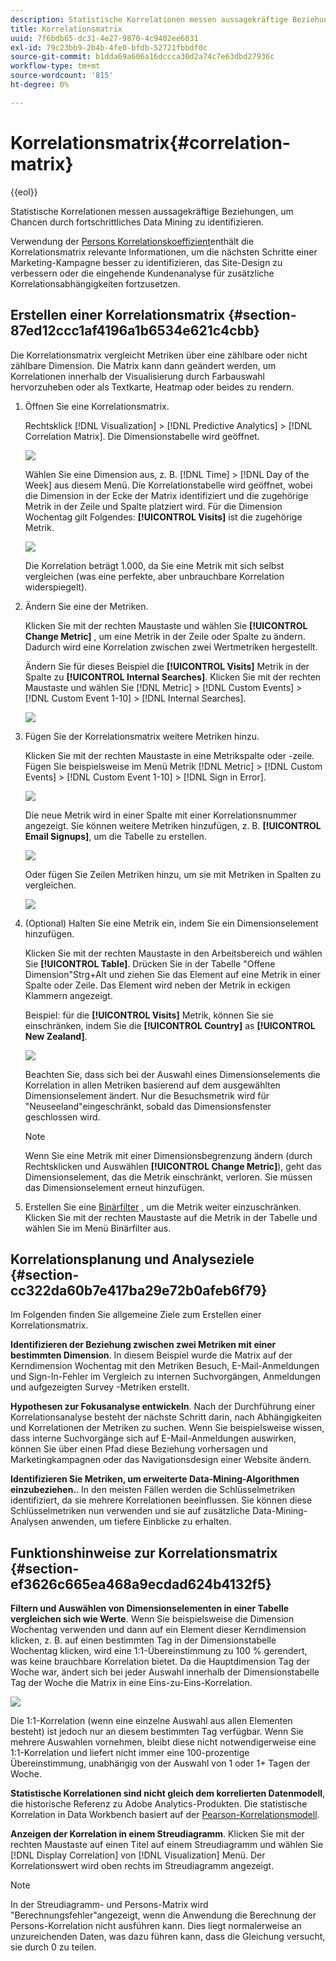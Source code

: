 ```yaml
---
description: Statistische Korrelationen messen aussagekräftige Beziehungen, um Chancen durch fortschrittliches Data Mining zu identifizieren.
title: Korrelationsmatrix
uuid: 7f6bdb65-dc31-4e27-9870-4c9402ee6031
exl-id: 79c23bb9-2b4b-4fe0-bfdb-52721fbbdf0c
source-git-commit: b1dda69a606a16dccca30d2a74c7e63dbd27936c
workflow-type: tm+mt
source-wordcount: '815'
ht-degree: 0%

---
```


# Korrelationsmatrix{#correlation-matrix}

{{eol}}

Statistische Korrelationen messen aussagekräftige Beziehungen, um Chancen durch fortschrittliches Data Mining zu identifizieren.

Verwendung der [Persons Korrelationskoeffizient](../../../../home/c-get-started/c-analysis-vis/c-correlation-analysis/c-correlation-pearsons.md#concept-5996cb8c89fd4df5b47b7318e7a1d29c)enthält die Korrelationsmatrix relevante Informationen, um die nächsten Schritte einer Marketing-Kampagne besser zu identifizieren, das Site-Design zu verbessern oder die eingehende Kundenanalyse für zusätzliche Korrelationsabhängigkeiten fortzusetzen.

## Erstellen einer Korrelationsmatrix {#section-87ed12ccc1af4196a1b6534e621c4cbb}

Die Korrelationsmatrix vergleicht Metriken über eine zählbare oder nicht zählbare Dimension. Die Matrix kann dann geändert werden, um Korrelationen innerhalb der Visualisierung durch Farbauswahl hervorzuheben oder als Textkarte, Heatmap oder beides zu rendern.

1. Öffnen Sie eine Korrelationsmatrix.

   Rechtsklick [!DNL Visualization] > [!DNL Predictive Analytics] > [!DNL Correlation Matrix]. Die Dimensionstabelle wird geöffnet.

   ![](assets/correlation_matrix_2.png)

   Wählen Sie eine Dimension aus, z. B. [!DNL Time] > [!DNL Day of the Week] aus diesem Menü. Die Korrelationstabelle wird geöffnet, wobei die Dimension in der Ecke der Matrix identifiziert und die zugehörige Metrik in der Zeile und Spalte platziert wird. Für die Dimension Wochentag gilt Folgendes: **[!UICONTROL Visits]** ist die zugehörige Metrik.

   ![](assets/correlation_matrix_1.png)

   Die Korrelation beträgt 1.000, da Sie eine Metrik mit sich selbst vergleichen (was eine perfekte, aber unbrauchbare Korrelation widerspiegelt).

1. Ändern Sie eine der Metriken.

   Klicken Sie mit der rechten Maustaste und wählen Sie **[!UICONTROL Change Metric]** , um eine Metrik in der Zeile oder Spalte zu ändern. Dadurch wird eine Korrelation zwischen zwei Wertmetriken hergestellt.

   Ändern Sie für dieses Beispiel die **[!UICONTROL Visits]** Metrik in der Spalte zu **[!UICONTROL Internal Searches]**. Klicken Sie mit der rechten Maustaste und wählen Sie [!DNL Metric] > [!DNL Custom Events] > [!DNL Custom Event 1-10] > [!DNL Internal Searches].

   ![](assets/correlation_matrix_change_metric.png)

1. Fügen Sie der Korrelationsmatrix weitere Metriken hinzu.

   Klicken Sie mit der rechten Maustaste in eine Metrikspalte oder -zeile. Fügen Sie beispielsweise im Menü Metrik [!DNL Metric] > [!DNL Custom Events] > [!DNL Custom Event 1-10] > [!DNL Sign in Error].

   ![](assets/correlation_matrix_11.png)

   Die neue Metrik wird in einer Spalte mit einer Korrelationsnummer angezeigt. Sie können weitere Metriken hinzufügen, z. B. **[!UICONTROL Email Signups]**, um die Tabelle zu erstellen.

   ![](assets/correlation_matrix_6.png)

   Oder fügen Sie Zeilen Metriken hinzu, um sie mit Metriken in Spalten zu vergleichen.

   ![](assets/correlation_matrix_add_metric.png)

1. (Optional) Halten Sie eine Metrik ein, indem Sie ein Dimensionselement hinzufügen.

   Klicken Sie mit der rechten Maustaste in den Arbeitsbereich und wählen Sie **[!UICONTROL Table]**. Drücken Sie in der Tabelle &quot;Offene Dimension&quot;Strg+Alt und ziehen Sie das Element auf eine Metrik in einer Spalte oder Zeile. Das Element wird neben der Metrik in eckigen Klammern angezeigt.

   Beispiel: für die **[!UICONTROL Visits]** Metrik, können Sie sie einschränken, indem Sie die **[!UICONTROL Country]** as **[!UICONTROL New Zealand]**.

   ![](assets/correlation_matrix_dim_element.png)

   Beachten Sie, dass sich bei der Auswahl eines Dimensionselements die Korrelation in allen Metriken basierend auf dem ausgewählten Dimensionselement ändert. Nur die Besuchsmetrik wird für &quot;Neuseeland&quot;eingeschränkt, sobald das Dimensionsfenster geschlossen wird.

   >[!NOTE]
   >
   >Wenn Sie eine Metrik mit einer Dimensionsbegrenzung ändern (durch Rechtsklicken und Auswählen **[!UICONTROL Change Metric]**), geht das Dimensionselement, das die Metrik einschränkt, verloren. Sie müssen das Dimensionselement erneut hinzufügen.

1. Erstellen Sie eine [Binärfilter](../../../../home/c-get-started/c-analysis-vis/c-correlation-analysis/c-correlation-binary-filter.md#concept-24e1daff43c540f69019f236976da31c) , um die Metrik weiter einzuschränken. Klicken Sie mit der rechten Maustaste auf die Metrik in der Tabelle und wählen Sie im Menü Binärfilter aus.

## Korrelationsplanung und Analyseziele {#section-cc322da60b7e417ba29e72b0afeb6f79}

Im Folgenden finden Sie allgemeine Ziele zum Erstellen einer Korrelationsmatrix.

**Identifizieren der Beziehung zwischen zwei Metriken mit einer bestimmten Dimension**. In diesem Beispiel wurde die Matrix auf der Kerndimension Wochentag mit den Metriken Besuch, E-Mail-Anmeldungen und Sign-In-Fehler im Vergleich zu internen Suchvorgängen, Anmeldungen und aufgezeigten Survey -Metriken erstellt.

**Hypothesen zur Fokusanalyse entwickeln**. Nach der Durchführung einer Korrelationsanalyse besteht der nächste Schritt darin, nach Abhängigkeiten und Korrelationen der Metriken zu suchen. Wenn Sie beispielsweise wissen, dass interne Suchvorgänge sich auf E-Mail-Anmeldungen auswirken, können Sie über einen Pfad diese Beziehung vorhersagen und Marketingkampagnen oder das Navigationsdesign einer Website ändern.

**Identifizieren Sie Metriken, um erweiterte Data-Mining-Algorithmen einzubeziehen.**. In den meisten Fällen werden die Schlüsselmetriken identifiziert, da sie mehrere Korrelationen beeinflussen. Sie können diese Schlüsselmetriken nun verwenden und sie auf zusätzliche Data-Mining-Analysen anwenden, um tiefere Einblicke zu erhalten.

## Funktionshinweise zur Korrelationsmatrix {#section-ef3626c665ea468a9ecdad624b4132f5}

**Filtern und Auswählen von Dimensionselementen in einer Tabelle vergleichen sich wie Werte**. Wenn Sie beispielsweise die Dimension Wochentag verwenden und dann auf ein Element dieser Kerndimension klicken, z. B. auf einen bestimmten Tag in der Dimensionstabelle Wochentag klicken, wird eine 1:1-Übereinstimmung zu 100 % gerendert, was keine brauchbare Korrelation bietet. Da die Hauptdimension Tag der Woche war, ändert sich bei jeder Auswahl innerhalb der Dimensionstabelle Tag der Woche die Matrix in eine Eins-zu-Eins-Korrelation.

![](assets/correlation_matrix_10.png)

Die 1:1-Korrelation (wenn eine einzelne Auswahl aus allen Elementen besteht) ist jedoch nur an diesem bestimmten Tag verfügbar. Wenn Sie mehrere Auswahlen vornehmen, bleibt diese nicht notwendigerweise eine 1:1-Korrelation und liefert nicht immer eine 100-prozentige Übereinstimmung, unabhängig von der Auswahl von 1 oder 1+ Tagen der Woche.

**Statistische Korrelationen sind nicht gleich dem korrelierten Datenmodell**, die historische Referenz zu Adobe Analytics-Produkten. Die statistische Korrelation in Data Workbench basiert auf der [Pearson-Korrelationsmodell](../../../../home/c-get-started/c-analysis-vis/c-correlation-analysis/c-correlation-pearsons.md#concept-5996cb8c89fd4df5b47b7318e7a1d29c).

**Anzeigen der Korrelation in einem Streudiagramm**. Klicken Sie mit der rechten Maustaste auf einen Titel auf einem Streudiagramm und wählen Sie [!DNL Display Correlation] von [!DNL Visualization] Menü. Der Korrelationswert wird oben rechts im Streudiagramm angezeigt.

>[!NOTE]
>
>In der Streudiagramm- und Persons-Matrix wird &quot;Berechnungsfehler&quot;angezeigt, wenn die Anwendung die Berechnung der Persons-Korrelation nicht ausführen kann. Dies liegt normalerweise an unzureichenden Daten, was dazu führen kann, dass die Gleichung versucht, sie durch 0 zu teilen.
